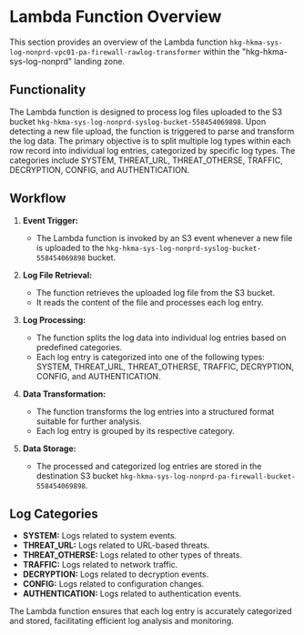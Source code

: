 # Lambda Function Overview

This section provides an overview of the Lambda function `hkg-hkma-sys-log-nonprd-vpc01-pa-firewall-rawlog-transformer` within the "hkg-hkma-sys-log-nonprd" landing zone.

## Functionality

The Lambda function is designed to process log files uploaded to the S3 bucket `hkg-hkma-sys-log-nonprd-syslog-bucket-558454069898`. Upon detecting a new file upload, the function is triggered to parse and transform the log data. The primary objective is to split multiple log types within each row record into individual log entries, categorized by specific log types. The categories include SYSTEM, THREAT_URL, THREAT_OTHERSE, TRAFFIC, DECRYPTION, CONFIG, and AUTHENTICATION.

## Workflow

1. **Event Trigger:**
   - The Lambda function is invoked by an S3 event whenever a new file is uploaded to the `hkg-hkma-sys-log-nonprd-syslog-bucket-558454069898` bucket.

2. **Log File Retrieval:**
   - The function retrieves the uploaded log file from the S3 bucket.
   - It reads the content of the file and processes each log entry.

3. **Log Processing:**
   - The function splits the log data into individual log entries based on predefined categories.
   - Each log entry is categorized into one of the following types: SYSTEM, THREAT_URL, THREAT_OTHERSE, TRAFFIC, DECRYPTION, CONFIG, and AUTHENTICATION.

4. **Data Transformation:**
   - The function transforms the log entries into a structured format suitable for further analysis.
   - Each log entry is grouped by its respective category.

5. **Data Storage:**
   - The processed and categorized log entries are stored in the destination S3 bucket `hkg-hkma-sys-log-nonprd-pa-firewall-bucket-558454069898`.

## Log Categories

- **SYSTEM:** Logs related to system events.
- **THREAT_URL:** Logs related to URL-based threats.
- **THREAT_OTHERSE:** Logs related to other types of threats.
- **TRAFFIC:** Logs related to network traffic.
- **DECRYPTION:** Logs related to decryption events.
- **CONFIG:** Logs related to configuration changes.
- **AUTHENTICATION:** Logs related to authentication events.

The Lambda function ensures that each log entry is accurately categorized and stored, facilitating efficient log analysis and monitoring.